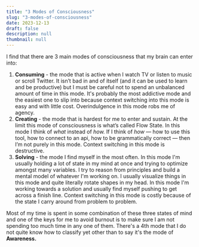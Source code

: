 ```yaml
---
title: "3 Modes of Consciousness"
slug: "3-modes-of-consciousness"
date: 2023-12-13
draft: false
description: null
thumbnail: null
---
```


I find that there are 3 main modes of consciousness that my brain can enter into: 
1. **Consuming** - the mode that is active when I watch TV or listen to music or scroll Twitter. It isn’t bad in and of itself (and it can be used to learn and be productive) but I must be careful not to spend an unbalanced amount of time in this mode. It's probably the most addictive mode and the easiest one to slip into because context switching into this mode is easy and with little cost. Overindulgence in this mode robs me of agency.
2. **Creating** - the mode that is hardest for me to enter and sustain. At the limit this mode of consciousness is what’s called Flow State. In this mode I think of _what_ instead of _how._ If I think of _how_ — how to use this tool, how to connect to an api, how to be grammatically correct — then I’m not purely in this mode. Context switching in this mode is destructive. 
3. **Solving** - the mode I find myself in the most often. In this mode I'm usually holding a lot of state in my mind at once and trying to optimize amongst many variables. I try to reason from principles and build a mental model of whatever I'm working on. I usually visualize things in this mode and quite literally rotate shapes in my head. In this mode I'm working towards a solution and usually find myself pushing to get across a finish line. Context switching in this mode is costly because of the state I carry around from problem to problem. 

Most of my time is spent in some combination of these three states of mind and one of the keys for me to avoid burnout is to make sure I am not spending too much time in any one of them. There's a 4th mode that I do not quite know how to classify yet other than to say it's the mode of **Awareness.** 